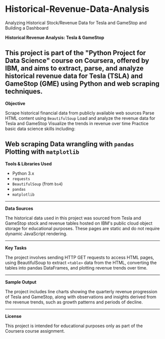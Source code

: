 # Historical-Revenue-Data-Analysis
 Analyzing Historical Stock/Revenue Data for Tesla and GameStop and Building a Dashboard

**Historical Revenue Analysis: Tesla & GameStop**

This project is part of the "Python Project for Data Science" course on Coursera, offered by IBM, and aims to extract, parse, and analyze historical revenue data for Tesla (TSLA) and GameStop (GME) using Python and web scraping techniques.
------------------------------------------------------------------
**Objective**

Scrape historical financial data from publicly available web sources
Parse HTML content using `BeautifulSoup`
Load and analyze the revenue data for Tesla and GameStop
Visualize the trends in revenue over time
Practice basic data science skills including:

 **Web scraping**
 Data wrangling with `pandas`
 Plotting with `matplotlib`
-----------------------------------------------------
**Tools & Libraries Used**

* Python 3.x
* `requests`
* `BeautifulSoup` (from `bs4`)
* `pandas`
* `matplotlib`
---------------------------------------------------

**Data Sources**

The historical data used in this project was sourced from Tesla and GameStop stock and revenue tables hosted on IBM's public cloud object storage for educational purposes. These pages are static and do not require dynamic JavaScript rendering.

------------------------------------------------
**Key Tasks**

The project involves sending HTTP GET requests to access HTML pages, using BeautifulSoup to extract `<table>` data from the HTML, converting the tables into pandas DataFrames, and plotting revenue trends over time.

------------------------------------------------
**Sample Output**

The project includes line charts showing the quarterly revenue progression of Tesla and GameStop, along with observations and insights derived from the revenue trends, such as growth patterns and periods of decline.

------------------------------------------------
**License**

This project is intended for educational purposes only as part of the Coursera course assignment.

